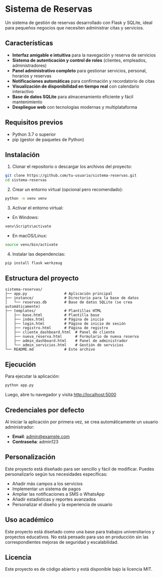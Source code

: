 # Sistema de Reservas

Un sistema de gestión de reservas desarrollado con Flask y SQLite, ideal para pequeños negocios que necesiten administrar citas y servicios.

## Características

- **Interfaz amigable e intuitiva** para la navegación y reserva de servicios
- **Sistema de autenticación y control de roles** (clientes, empleados, administradores)
- **Panel administrativo completo** para gestionar servicios, personal, horarios y reservas
- **Notificaciones automáticas** para confirmación y recordatorio de citas
- **Visualización de disponibilidad en tiempo real** con calendario interactivo
- **Base de datos SQLite** para almacenamiento eficiente y fácil mantenimiento
- **Despliegue web** con tecnologías modernas y multiplataforma

## Requisitos previos

- Python 3.7 o superior
- pip (gestor de paquetes de Python)

## Instalación

1. Clonar el repositorio o descargar los archivos del proyecto:

```bash
git clone https://github.com/tu-usuario/sistema-reservas.git
cd sistema-reservas
```

2. Crear un entorno virtual (opcional pero recomendado):

```bash
python -m venv venv
```

3. Activar el entorno virtual:

- En Windows:
```bash
venv\Scripts\activate
```

- En macOS/Linux:
```bash
source venv/bin/activate
```



4. Instalar las dependencias:

```bash
pip install flask werkzeug
```

## Estructura del proyecto

```
sistema-reservas/
├── app.py                 # Aplicación principal
├── instance/              # Directorio para la base de datos
│   └── reservas.db        # Base de datos SQLite (se crea automáticamente)
├── templates/             # Plantillas HTML
│   ├── base.html          # Plantilla base
│   ├── index.html         # Página de inicio
│   ├── login.html         # Página de inicio de sesión
│   ├── registro.html      # Página de registro
│   ├── cliente_dashboard.html  # Panel de cliente
│   ├── nueva_reserva.html      # Formulario de nueva reserva
│   ├── admin_dashboard.html    # Panel de administrador
│   └── admin_servicios.html    # Gestión de servicios
└── README.md              # Este archivo
```

## Ejecución

Para ejecutar la aplicación:

```bash
python app.py
```

Luego, abre tu navegador y visita [http://localhost:5000](http://localhost:5000)

## Credenciales por defecto

Al iniciar la aplicación por primera vez, se crea automáticamente un usuario administrador:

- **Email**: admin@example.com
- **Contraseña**: admin123

## Personalización

Este proyecto está diseñado para ser sencillo y fácil de modificar. Puedes personalizarlo según tus necesidades específicas:

- Añadir más campos a los servicios
- Implementar un sistema de pagos
- Ampliar las notificaciones a SMS o WhatsApp
- Añadir estadísticas y reportes avanzados
- Personalizar el diseño y la experiencia de usuario

## Uso académico

Este proyecto está diseñado como una base para trabajos universitarios y proyectos educativos. No está pensado para uso en producción sin las correspondientes mejoras de seguridad y escalabilidad.

## Licencia

Este proyecto es de código abierto y está disponible bajo la licencia MIT.